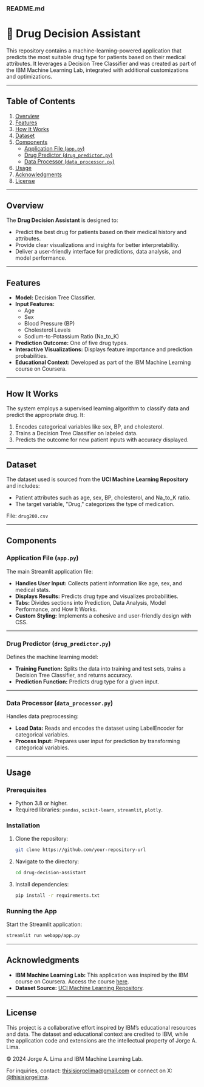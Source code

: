 ### README.md

# 🌳 Drug Decision Assistant

This repository contains a machine-learning-powered application that predicts the most suitable drug type for patients based on their medical attributes. It leverages a Decision Tree Classifier and was created as part of the IBM Machine Learning Lab, integrated with additional customizations and optimizations.

---

## Table of Contents

1. [Overview](#overview)
2. [Features](#features)
3. [How It Works](#how-it-works)
4. [Dataset](#dataset)
5. [Components](#components)
    - [Application File (`app.py`)](#application-file-apppy)
    - [Drug Predictor (`drug_predictor.py`)](#drug-predictor-drug_predictorpy)
    - [Data Processor (`data_processor.py`)](#data-processor-data_processorpy)
6. [Usage](#usage)
7. [Acknowledgments](#acknowledgments)
8. [License](#license)

---

## Overview

The **Drug Decision Assistant** is designed to:
- Predict the best drug for patients based on their medical history and attributes.
- Provide clear visualizations and insights for better interpretability.
- Deliver a user-friendly interface for predictions, data analysis, and model performance.

---

## Features

- **Model:** Decision Tree Classifier.
- **Input Features:**
  - Age
  - Sex
  - Blood Pressure (BP)
  - Cholesterol Levels
  - Sodium-to-Potassium Ratio (Na_to_K)
- **Prediction Outcome:** One of five drug types.
- **Interactive Visualizations:** Displays feature importance and prediction probabilities.
- **Educational Context:** Developed as part of the IBM Machine Learning course on Coursera.

---

## How It Works

The system employs a supervised learning algorithm to classify data and predict the appropriate drug. It:
1. Encodes categorical variables like sex, BP, and cholesterol.
2. Trains a Decision Tree Classifier on labeled data.
3. Predicts the outcome for new patient inputs with accuracy displayed.

---

## Dataset

The dataset used is sourced from the **UCI Machine Learning Repository** and includes:
- Patient attributes such as age, sex, BP, cholesterol, and Na_to_K ratio.
- The target variable, "Drug," categorizes the type of medication.

File: `drug200.csv`

---

## Components

### Application File (`app.py`)

The main Streamlit application file:
- **Handles User Input:** Collects patient information like age, sex, and medical stats.
- **Displays Results:** Predicts drug type and visualizes probabilities.
- **Tabs:** Divides sections into Prediction, Data Analysis, Model Performance, and How It Works.
- **Custom Styling:** Implements a cohesive and user-friendly design with CSS.

---

### Drug Predictor (`drug_predictor.py`)

Defines the machine learning model:
- **Training Function:** Splits the data into training and test sets, trains a Decision Tree Classifier, and returns accuracy.
- **Prediction Function:** Predicts drug type for a given input.

---

### Data Processor (`data_processor.py`)

Handles data preprocessing:
- **Load Data:** Reads and encodes the dataset using LabelEncoder for categorical variables.
- **Process Input:** Prepares user input for prediction by transforming categorical variables.

---

## Usage

### Prerequisites
- Python 3.8 or higher.
- Required libraries: `pandas`, `scikit-learn`, `streamlit`, `plotly`.

### Installation

1. Clone the repository:
   ```bash
   git clone https://github.com/your-repository-url
   ```
2. Navigate to the directory:
   ```bash
   cd drug-decision-assistant
   ```
3. Install dependencies:
   ```bash
   pip install -r requirements.txt
   ```

### Running the App
Start the Streamlit application:
```bash
streamlit run webapp/app.py
```

---

## Acknowledgments

- **IBM Machine Learning Lab:** This application was inspired by the IBM course on Coursera. Access the course [here](https://www.coursera.org/learn/machine-learning-with-python).
- **Dataset Source:** [UCI Machine Learning Repository](https://archive.ics.uci.edu/ml/index.php).

---

## License

This project is a collaborative effort inspired by IBM’s educational resources and data. The dataset and educational context are credited to IBM, while the application code and extensions are the intellectual property of Jorge A. Lima.

© 2024 Jorge A. Lima and IBM Machine Learning Lab.

For inquiries, contact: [thisisjorgelima@gmail.com](mailto:thisisjorgelima@gmail.com) or connect on X: [@thisisjorgelima](https://twitter.com/thisisjorgelima).
